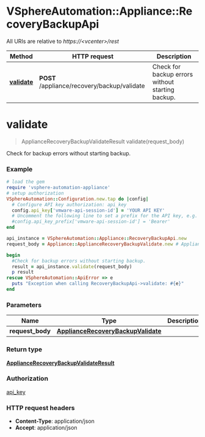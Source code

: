# VSphereAutomation::Appliance::RecoveryBackupApi

All URIs are relative to *https://&lt;vcenter&gt;/rest*

Method | HTTP request | Description
------------- | ------------- | -------------
[**validate**](RecoveryBackupApi.md#validate) | **POST** /appliance/recovery/backup/validate | Check for backup errors without starting backup.


# **validate**
> ApplianceRecoveryBackupValidateResult validate(request_body)

Check for backup errors without starting backup.

### Example
```ruby
# load the gem
require 'vsphere-automation-appliance'
# setup authorization
VSphereAutomation::Configuration.new.tap do |config|
  # Configure API key authorization: api_key
  config.api_key['vmware-api-session-id'] = 'YOUR API KEY'
  # Uncomment the following line to set a prefix for the API key, e.g. 'Bearer' (defaults to nil)
  #config.api_key_prefix['vmware-api-session-id'] = 'Bearer'
end

api_instance = VSphereAutomation::Appliance::RecoveryBackupApi.new
request_body = Appliance::ApplianceRecoveryBackupValidate.new # ApplianceRecoveryBackupValidate | 

begin
  #Check for backup errors without starting backup.
  result = api_instance.validate(request_body)
  p result
rescue VSphereAutomation::ApiError => e
  puts "Exception when calling RecoveryBackupApi->validate: #{e}"
end
```

### Parameters

Name | Type | Description  | Notes
------------- | ------------- | ------------- | -------------
 **request_body** | [**ApplianceRecoveryBackupValidate**](ApplianceRecoveryBackupValidate.md)|  | 

### Return type

[**ApplianceRecoveryBackupValidateResult**](ApplianceRecoveryBackupValidateResult.md)

### Authorization

[api_key](../README.md#api_key)

### HTTP request headers

 - **Content-Type**: application/json
 - **Accept**: application/json



